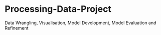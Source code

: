 # Processing-Data-Project
Data Wrangling, Visualisation, Model Development, Model Evaluation and Refinement
